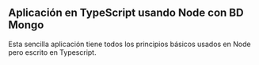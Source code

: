 ## Aplicación en TypeScript usando Node con BD Mongo
Esta sencilla aplicación tiene todos los principios básicos usados en Node pero escrito en Typescript.